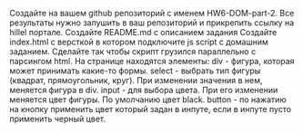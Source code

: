 Создайте на вашем github репозиторий с именем HW6-DOM-part-2. Все результаты нужно запушить в ваш репозиторий и прикрепить ссылку на hillel портале.
Создайте README.md с описанием задания
Создайте index.html с версткой в котором подключите js script с домашним заданием.
Сделайте так чтобы скрипт грузился параллельно с парсингом html.
На странице находятся элементы:
div - фигура, которая может принимать какие-то формы.
select - выбрать тип фигуры (квадрат, прямоугольник, круг). При изменении значения в нем, меняется фигура в div.
input - для выбора цвета. При его изменении меняется цвет фигуры. По умолчанию цвет black.
button - по нажатию на кнопку применить цвет который задан в инпуте, если в инпуте пусто применить черный цвет.
